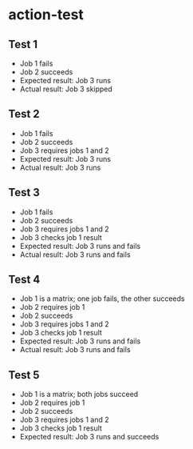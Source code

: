 # action-test

## Test 1
- Job 1 fails
- Job 2 succeeds
- Expected result: Job 3 runs
- Actual result: Job 3 skipped

## Test 2
- Job 1 fails
- Job 2 succeeds
- Job 3 requires jobs 1 and 2
- Expected result: Job 3 runs
- Actual result: Job 3 runs

## Test 3
- Job 1 fails
- Job 2 succeeds
- Job 3 requires jobs 1 and 2
- Job 3 checks job 1 result
- Expected result: Job 3 runs and fails
- Actual result: Job 3 runs and fails

## Test 4
- Job 1 is a matrix; one job fails, the other succeeds
- Job 2 requires job 1
- Job 2 succeeds
- Job 3 requires jobs 1 and 2
- Job 3 checks job 1 result
- Expected result: Job 3 runs and fails
- Actual result: Job 3 runs and fails

## Test 5
- Job 1 is a matrix; both jobs succeed
- Job 2 requires job 1
- Job 2 succeeds
- Job 3 requires jobs 1 and 2
- Job 3 checks job 1 result
- Expected result: Job 3 runs and succeeds
